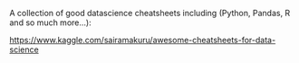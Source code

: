 
A collection of good datascience cheatsheets including (Python, Pandas, R and so much more...):

https://www.kaggle.com/sairamakuru/awesome-cheatsheets-for-data-science
